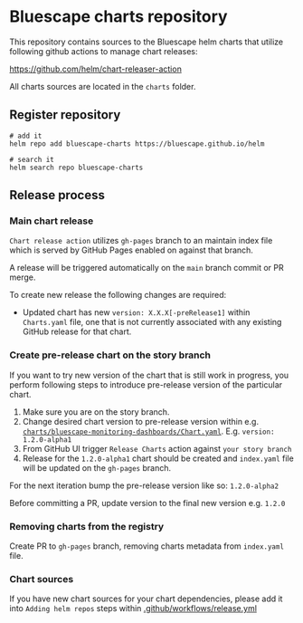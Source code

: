 # Bluescape charts repository

This repository contains sources to the Bluescape helm charts that utilize following github actions to manage chart releases:

<https://github.com/helm/chart-releaser-action>

All charts sources are located in the `charts` folder.

## Register repository

```shell
# add it
helm repo add bluescape-charts https://bluescape.github.io/helm

# search it
helm search repo bluescape-charts
```

## Release process

### Main chart release

`Chart release action` utilizes `gh-pages` branch to an maintain index file which is served by GitHub Pages enabled on against that branch.

A release will be triggered automatically on the `main` branch commit or PR merge.

To create new release the following changes are required:

- Updated chart has new `version: X.X.X[-preRelease1]` within `Charts.yaml` file, one that is not currently associated with any existing GitHub release for that chart.

### Create pre-release chart on the story branch

If you want to try new version of the chart that is still work in progress, you perform following steps to introduce pre-release version of the particular chart.

1. Make sure you are on the story branch.
2. Change desired chart version to pre-release version within e.g. [`charts/bluescape-monitoring-dashboards/Chart.yaml`](https://github.com/Bluescape/helm/blob/main/charts/bluescape-monitoring-dashboards/Chart.yaml). E.g. `version: 1.2.0-alpha1`
3. From GitHub UI trigger `Release Charts` action against `your story branch`
4. Release for the `1.2.0-alpha1` chart should be created and `index.yaml` file will be updated on the `gh-pages` branch.

For the next iteration bump the pre-release version like so: `1.2.0-alpha2`

Before committing a PR, update version to the final new version e.g. `1.2.0`

### Removing charts from the registry

Create PR to `gh-pages` branch, removing charts metadata from `index.yaml` file.

### Chart sources

If you have new chart sources for your chart dependencies, please add it into `Adding helm repos` steps within [.github/workflows/release.yml](.github/workflows/release.yml)
